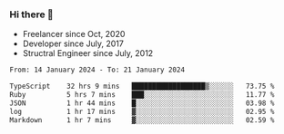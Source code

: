 ### Hi there 👋

- Freelancer since Oct, 2020
- Developer since July, 2017
- Structral Engineer since July, 2012

<!--START_SECTION:waka-->

```txt
From: 14 January 2024 - To: 21 January 2024

TypeScript    32 hrs 9 mins   ██████████████████▒░░░░░░   73.75 %
Ruby          5 hrs 7 mins    ███░░░░░░░░░░░░░░░░░░░░░░   11.77 %
JSON          1 hr 44 mins    █░░░░░░░░░░░░░░░░░░░░░░░░   03.98 %
log           1 hr 17 mins    ▓░░░░░░░░░░░░░░░░░░░░░░░░   02.95 %
Markdown      1 hr 7 mins     ▓░░░░░░░░░░░░░░░░░░░░░░░░   02.59 %
```

<!--END_SECTION:waka-->
